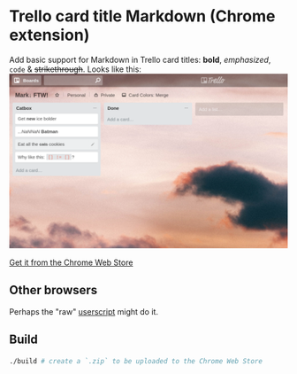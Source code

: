 # Trello card title Markdown (Chrome extension)
Add basic support for Markdown in Trello card titles: **bold**, *emphasized*, `code` & ~~strikethrough~~. Looks like this:
![screenshot](extra/screenshot.png)

[Get it from the Chrome Web Store](https://chrome.google.com/webstore/detail/nahpelodohninpblkcldjdohdhiahdef)

## Other browsers
Perhaps the "raw" [userscript](https://gist.github.com/gorbiz/6062481) might do it.

## Build
```sh
./build # create a `.zip` to be uploaded to the Chrome Web Store
```
